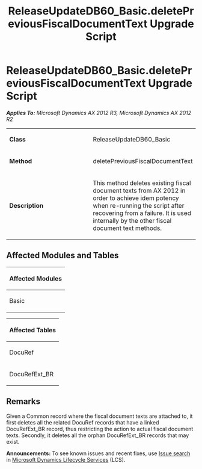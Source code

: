 ﻿---
title: ReleaseUpdateDB60_Basic.deletePreviousFiscalDocumentText Upgrade Script
TOCTitle: ReleaseUpdateDB60_Basic.deletePreviousFiscalDocumentText Upgrade Script
ms:assetid: 12e17b56-7e86-4e00-fa60-42c575ec7dd2
ms:mtpsurl: https://msdn.microsoft.com/en-us/library/JJ735842(v=AX.60)
ms:contentKeyID: 49706753
ms.date: 05/18/2015
mtps_version: v=AX.60
---

# ReleaseUpdateDB60\_Basic.deletePreviousFiscalDocumentText Upgrade Script 


_**Applies To:** Microsoft Dynamics AX 2012 R3, Microsoft Dynamics AX 2012 R2_

<table>
<colgroup>
<col style="width: 50%" />
<col style="width: 50%" />
</colgroup>
<tbody>
<tr class="odd">
<td><p><strong>Class</strong></p></td>
<td><p>ReleaseUpdateDB60_Basic</p></td>
</tr>
<tr class="even">
<td><p><strong>Method</strong></p></td>
<td><p>deletePreviousFiscalDocumentText</p></td>
</tr>
<tr class="odd">
<td><p><strong>Description</strong></p></td>
<td><p>This method deletes existing fiscal document texts from AX 2012 in order to achieve idem potency when re-running the script after recovering from a failure. It is used internally by the other fiscal document text methods.</p></td>
</tr>
</tbody>
</table>


## Affected Modules and Tables

<table>
<colgroup>
<col style="width: 100%" />
</colgroup>
<thead>
<tr class="header">
<th><p>Affected Modules</p></th>
</tr>
</thead>
<tbody>
<tr class="odd">
<td><p>Basic</p></td>
</tr>
</tbody>
</table>


<table>
<colgroup>
<col style="width: 100%" />
</colgroup>
<thead>
<tr class="header">
<th><p>Affected Tables</p></th>
</tr>
</thead>
<tbody>
<tr class="odd">
<td><p>DocuRef</p></td>
</tr>
<tr class="even">
<td><p>DocuRefExt_BR</p></td>
</tr>
</tbody>
</table>


## Remarks

Given a Common record where the fiscal document texts are attached to, it first deletes all the related DocuRef records that have a linked DocuRefExt\_BR record, thus restricting the action to actual fiscal document texts. Secondly, it deletes all the orphan DocuRefExt\_BR records that may exist.

  
**Announcements:** To see known issues and recent fixes, use [Issue search](http://go.microsoft.com/fwlink/?linkid=389258) in [Microsoft Dynamics Lifecycle Services](http://go.microsoft.com/fwlink/?linkid=306505) (LCS).

